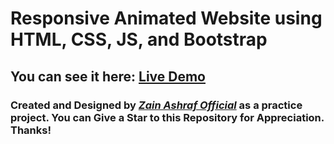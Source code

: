 # Responsive Animated Website using HTML, CSS, JS, and Bootstrap

## You can see it here: <a href="https://zainashrafofficial.github.io/Responsive-Animated-Website-2023/"> Live Demo</a>


### Created and Designed by <em><b><a href="https://zainashrafofficial.com"> Zain Ashraf Official</a></b></em> as a practice project. You can Give a Star to this Repository for Appreciation. Thanks!

